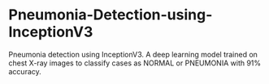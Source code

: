 # Pneumonia-Detection-using-InceptionV3
Pneumonia detection using InceptionV3. A deep learning model trained on chest X-ray images to classify cases as NORMAL or PNEUMONIA with 91% accuracy. 
